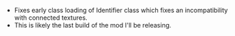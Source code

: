 - Fixes early class loading of Identifier class which fixes an incompatibility with connected textures.
- This is likely the last build of the mod I'll be releasing.